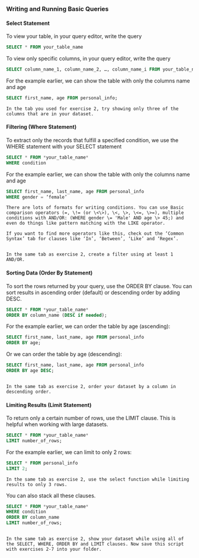 ### Writing and Running Basic Queries

#### Select Statement

To view your table, in your query editor, write the query

```sql
SELECT * FROM your_table_name
```

To view only specific columns, in your query editor, write the query

```sql
SELECT column_name_1, column_name_2, …, column_name_i FROM your_table_name
```

For the example earlier, we can show the table with only the columns name and age

``` sql
SELECT first_name, age FROM personal_info;
```

```{admonition} Exercise \#4
In the tab you used for exercise 2, try showing only three of the columns that are in your dataset.
```

#### Filtering (Where Statement)

To extract only the records that fulfill a specified condition, we use the WHERE statement with your SELECT statement 
```sql
SELECT * FROM *your_table_name*
WHERE condition
```

For the example earlier, we can show the table with only the columns name and age

```sql
SELECT first_name, last_name, age FROM personal_info
WHERE gender = ‘female’
```

```{tip}
There are lots of formats for writing conditions. You can use Basic comparison operators (=, \!= (or \<\>), \<, \>, \<=, \>=), multiple conditions with AND/OR: (WHERE gender \= 'Male' AND age \> 45;) and even do things like pattern matching with the LIKE operator. 

If you want to find more operators like this, check out the ‘Common Syntax’ tab for clauses like ‘In’, ‘Between’, ‘Like’ and ‘Regex’. 
```

```{admonition} Exercise \#5

In the same tab as exercise 2, create a filter using at least 1 AND/OR. 
```
#### Sorting Data (Order By Statement)

To sort the rows returned by your query, use the ORDER BY clause. You can sort results in ascending order (default) or descending order by adding DESC.

```sql
SELECT * FROM *your_table_name*
ORDER BY column_name (DESC if needed);
```

For the example earlier, we can order the table by age (ascending):

```sql 
SELECT first_name, last_name, age FROM personal_info
ORDER BY age;
```

Or we can order the table by age (descending):
```sql
SELECT first_name, last_name, age FROM personal_info
ORDER BY age DESC;
```

```{admonition} Exercise \#6

In the same tab as exercise 2, order your dataset by a column in descending order. 
```
#### Limiting Results (Limit Statement)

To return only a certain number of rows, use the LIMIT clause. This is helpful when working with large datasets.

```sql
SELECT * FROM *your_table_name*
LIMIT number_of_rows;
```

For the example earlier, we can limit to only 2 rows:

```sql 
SELECT * FROM personal_info
LIMIT 2;
```

```{admonition} Exercise \#7
In the same tab as exercise 2, use the select function while limiting results to only 3 rows. 
```

You can also stack all these clauses. 

```sql 
SELECT * FROM *your_table_name*
WHERE condition
ORDER BY column_name
LIMIT number_of_rows;
```

```{admonition} Exercise \#8

In the same tab as exercise 2, show your dataset while using all of the SELECT, WHERE, ORDER BY and LIMIT clauses. Now save this script with exercises 2-7 into your folder. 
```